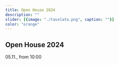 ```yaml
---
title: Open House 2024
description: ""
slider: [{image: "./tavolata.png", caption: ""}]
color: "orange"
---
```


## Open House 2024
05.11., from 10:00 

